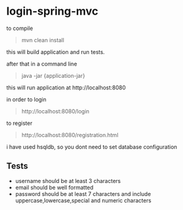 # login-spring-mvc

to compile
> mvn clean install

this will build application and run tests.

after that in a command line

> java -jar {application-jar}

this will run application at http://localhost:8080

in order to login

> http://localhost:8080/login


to register

> http://localhost:8080/registration.html


i have used hsqldb, so you dont need to set database configuration

## Tests

- username should be at least 3 characters
- email should be well formatted
- password should be at least 7 characters and include uppercase,lowercase,special and numeric characters

